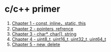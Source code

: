 c/c++ primer
=======

1. [Chapter 1 - const, inline，static, this](01.md)
2. [Chapter 2 - pointers, refrence](02.md)
3. [Chapter 3 - char*, char[], string](03.md)
4. [Chapter 4 - uint8_t, uint16_t, uint32_t, uint64_t](04.md)
5. [Chapter 5 - new, delete](05.md)
